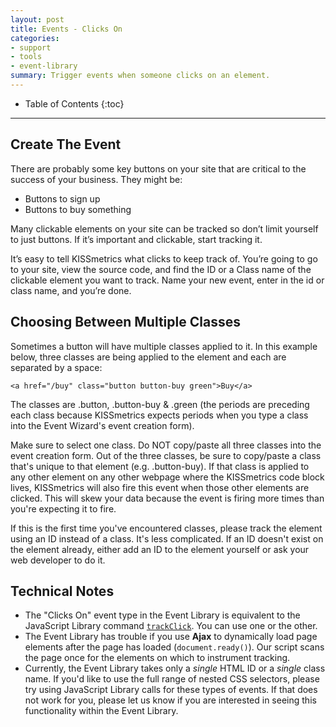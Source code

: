```yaml
---
layout: post
title: Events - Clicks On
categories:
- support
- tools
- event-library
summary: Trigger events when someone clicks on an element.
---
```

* Table of Contents
{:toc}
* * *

## Create The Event

There are probably some key buttons on your site that are critical to the success of your business. They might be:

* Buttons to sign up
* Buttons to buy something

Many clickable elements on your site can be tracked so don’t limit yourself to just buttons. If it’s important and clickable, start tracking it.

It’s easy to tell KISSmetrics what clicks to keep track of. You’re going to go to your site, view the source code, and find the ID or a Class name of the clickable element you want to track. Name your new event, enter in the id or class name, and you’re done.


## Choosing Between Multiple Classes

Sometimes a button will have multiple classes applied to it. In this example below, three classes are being applied to the element and each are separated by a space:

`<a href="/buy" class="button button-buy green">Buy</a>`

The classes are .button, .button-buy & .green (the periods are preceding each class because KISSmetrics expects periods when you type a class into the Event Wizard's event creation form).

Make sure to select one class. Do NOT copy/paste all three classes into the event creation form. Out of the three classes, be sure to copy/paste a class that's unique to that element (e.g. .button-buy). If that class is applied to any other element on any other webpage where the KISSmetrics code block lives, KISSmetrics will also fire this event when those other elements are clicked. This will skew your data because the event is firing more times than you're expecting it to fire.

If this is the first time you've encountered classes, please track the element using an ID instead of a class. It's less complicated. If an ID doesn't exist on the element already, either add an ID to the element yourself or ask your web developer to do it.

## Technical Notes

* The "Clicks On" event type in the Event Library is equivalent to the JavaScript Library command [`trackClick`][trackClick]. You can use one or the other.
* The Event Library has trouble if you use **Ajax** to dynamically load page elements after the page has loaded (`document.ready()`). Our script scans the page once for the elements on which to instrument tracking.
* Currently, the Event Library takes only a *single* HTML ID or a *single* class name. If you'd like to use the full range of nested CSS selectors, please try using JavaScript Library calls for these types of events. If that does not work for you, please let us know if you are interested in seeing this functionality within the Event Library.

[trackClick]: /apis/javascript/javascript-specific#tracking-clicks
